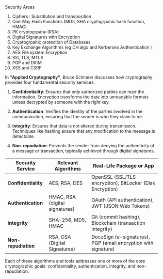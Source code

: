 Security Areas
1) Ciphers : Substitution and transposition 
2) One Way Hash Functions (MD5, SHA cryptogrpahic hash function, HMAC)
3) PK cryptogrpahy (RSA)
4) Digital Signatures with Encryption
5) Cryptogrpahic protection of Databases
6) Key Exchange Algorithms (eg DH algo  and Kerberoes Authentication )
7) AES File system Encryption
8) SSl, TLS, MTLS
9) PGP and  DKIM 
10) XSS and CSRF

In **"Applied Cryptography"**, Bruce Schneier discusses how cryptography provides four fundamental security services:

1. **Confidentiality**: Ensures that only authorized parties can read the information. Encryption transforms the data into unreadable formats unless decrypted by someone with the right key.
   
2. **Authentication**: Verifies the identity of the parties involved in the communication, ensuring that the sender is who they claim to be.

3. **Integrity**: Ensures that data is not altered during transmission. Techniques like hashing ensure that any modification to the message is detectable.

4. **Non-repudiation**: Prevents the sender from denying the authenticity of a message or transaction, typically achieved through digital signatures.



| **Security Service**  | **Relevant Algorithms**                       | **Real-Life Package or App**                                           |
|-----------------------|------------------------------------------------|------------------------------------------------------------------------|
| **Confidentiality**    | AES, RSA, DES                                 | OpenSSL (SSL/TLS encryption), BitLocker (Disk Encryption)              |
| **Authentication**     | HMAC, RSA (digital signatures)                | OAuth (API authentication), JWT (JSON Web Tokens)                      |
| **Integrity**          | SHA-256, MD5, HMAC                            | Git (commit hashing), Blockchain (transaction integrity)               |
| **Non-repudiation**    | RSA, DSA (Digital Signatures)                 | DocuSign (e-signatures), PGP (email encryption with signature)         |

Each of these algorithms and tools addresses one or more of the core cryptographic goals: confidentiality, authentication, integrity, and non-repudiation.

